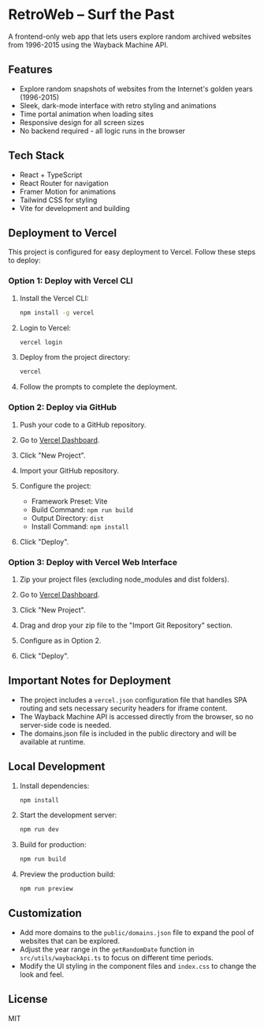 # RetroWeb – Surf the Past

A frontend-only web app that lets users explore random archived websites from 1996-2015 using the Wayback Machine API.

## Features

- Explore random snapshots of websites from the Internet's golden years (1996-2015)
- Sleek, dark-mode interface with retro styling and animations
- Time portal animation when loading sites
- Responsive design for all screen sizes
- No backend required - all logic runs in the browser

## Tech Stack

- React + TypeScript
- React Router for navigation
- Framer Motion for animations
- Tailwind CSS for styling
- Vite for development and building

## Deployment to Vercel

This project is configured for easy deployment to Vercel. Follow these steps to deploy:

### Option 1: Deploy with Vercel CLI

1. Install the Vercel CLI:
   ```bash
   npm install -g vercel
   ```

2. Login to Vercel:
   ```bash
   vercel login
   ```

3. Deploy from the project directory:
   ```bash
   vercel
   ```

4. Follow the prompts to complete the deployment.

### Option 2: Deploy via GitHub

1. Push your code to a GitHub repository.

2. Go to [Vercel Dashboard](https://vercel.com/dashboard).

3. Click "New Project".

4. Import your GitHub repository.

5. Configure the project:
   - Framework Preset: Vite
   - Build Command: `npm run build`
   - Output Directory: `dist`
   - Install Command: `npm install`

6. Click "Deploy".

### Option 3: Deploy with Vercel Web Interface

1. Zip your project files (excluding node_modules and dist folders).

2. Go to [Vercel Dashboard](https://vercel.com/dashboard).

3. Click "New Project".

4. Drag and drop your zip file to the "Import Git Repository" section.

5. Configure as in Option 2.

6. Click "Deploy".

## Important Notes for Deployment

- The project includes a `vercel.json` configuration file that handles SPA routing and sets necessary security headers for iframe content.
- The Wayback Machine API is accessed directly from the browser, so no server-side code is needed.
- The domains.json file is included in the public directory and will be available at runtime.

## Local Development

1. Install dependencies:
   ```bash
   npm install
   ```

2. Start the development server:
   ```bash
   npm run dev
   ```

3. Build for production:
   ```bash
   npm run build
   ```

4. Preview the production build:
   ```bash
   npm run preview
   ```

## Customization

- Add more domains to the `public/domains.json` file to expand the pool of websites that can be explored.
- Adjust the year range in the `getRandomDate` function in `src/utils/waybackApi.ts` to focus on different time periods.
- Modify the UI styling in the component files and `index.css` to change the look and feel.

## License

MIT